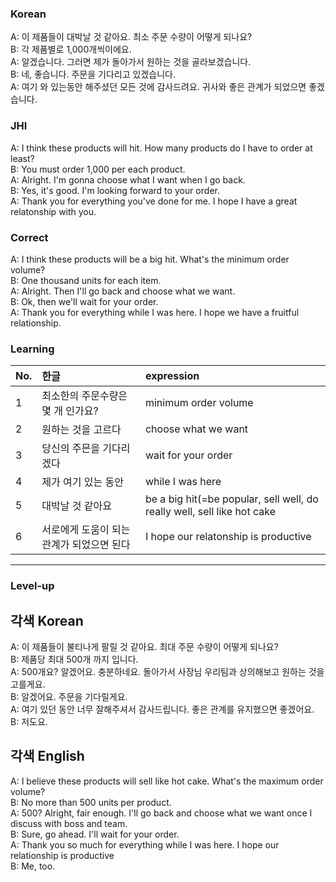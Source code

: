 ### Korean

A: 이 제품들이 대박날 것 같아요. 최소 주문 수량이 어떻게 되나요?     
B: 각 제품별로 1,000개씩이에요.  
A: 알겠습니다. 그러면 제가 돌아가서 원하는 것을 골라보겠습니다.    
B: 네, 좋습니다. 주문을 기다리고 있겠습니다.   
A: 여기 와 있는동안 해주셨던 모든 것에 감사드려요.
   귀사와 좋은 관계가 되었으면 좋겠습니다.  


### JHI

A: I think these products will hit. How many products do I have to order at least?     
B: You must order 1,000 per each product.  
A: Alright. I'm gonna choose what I want when I go back.   
B: Yes, it's good. I'm looking forward to your order.   
A: Thank you for everything you've done for me.
   I hope I have a great relatonship with you.  


### Correct

A: I think these products will be a big hit. What's the minimum order volume?     
B: One thousand units for each item.  
A: Alright. Then I'll go back and choose what we want.    
B: Ok, then we'll wait for your order.   
A: Thank you for everything while I was here. 
   I hope we have a fruitful relationship. 




### Learning

| No. | 한글 | expression |  
| :--- | :--- | :--- |   
| 1 | 최소한의 주문수량은 몇 개 인가요? | minimum order volume |  
| 2 | 원하는 것을 고르다 | choose what we want |  
| 3 | 당신의 주믄을 기다리겠다 | wait for your order |  
| 4 | 제가 여기 있는 동안 | while I was here |  
| 5 | 대박날 것 같아요 | be a big hit(=be popular, sell well, do really well, sell like hot cake |  
| 6 | 서로에게 도움이 되는 관계가 되었으면 된다 | I hope our relatonship is productive |  
 
---

### Level-up

## 각색 Korean

A: 이 제품들이 불티나게 팔릴 것 같아요. 최대 주문 수량이 어떻게 되나요?  
B: 제품당 최대 500개 까지 입니다.  
A: 500개요? 알겠어요. 충분하네요. 돌아가서 사장님 우리팀과 상의해보고 원하는 것을 고를게요.   
B: 알겠어요. 주문을 기다릴게요.   
A: 여기 있던 동안 너무 잘해주셔서 감사드립니다. 좋은 관계를 유지했으면 좋겠어요.   
B: 저도요.  
    


## 각색 English

A: I believe these products will sell like hot cake. What's the maximum order volume?     
B: No more than 500 units per product.  
A: 500? Alright, fair enough. I'll go back and choose what we want once I discuss with boss and team.  
B: Sure, go ahead. I'll wait for your order.     
A: Thank you so much for everything while I was here. I hope our relationship is productive     
B: Me, too.  